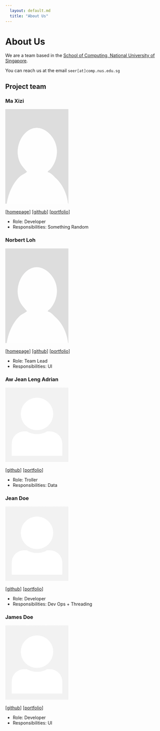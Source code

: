 ```yaml
---
  layout: default.md
  title: "About Us"
---
```


# About Us

We are a team based in the [School of Computing, National University of Singapore](http://www.comp.nus.edu.sg).

You can reach us at the email `seer[at]comp.nus.edu.sg`

## Project team

### Ma Xizi

<img src="images/maxizi.png" width="200px">

[[homepage](http://www.comp.nus.edu.sg/~damithch)]
[[github](https://github.com/Ma-Xizi)]
[[portfolio](team/Ma-Xizi.md)]

* Role: Developer
* Responsibilities: Something Random

### Norbert Loh

<img src="images/norbertloh.png" width="200px">

[[homepage](http://www.comp.nus.edu.sg/~damithch)]
[[github](https://github.com/norbertloh)]
[[portfolio](team/johndoe.md)]

* Role: Team Lead
* Responsibilities: UI

### Aw Jean Leng Adrian

<img src="images/johndoe.png" width="200px">

[[github](https://github.com/Chronoxy)]
[[portfolio](team/johndoe.md)]

* Role: Troller
* Responsibilities: Data

### Jean Doe

<img src="images/johndoe.png" width="200px">

[[github](http://github.com/johndoe)]
[[portfolio](team/johndoe.md)]

* Role: Developer
* Responsibilities: Dev Ops + Threading

### James Doe

<img src="images/johndoe.png" width="200px">

[[github](http://github.com/johndoe)]
[[portfolio](team/johndoe.md)]

* Role: Developer
* Responsibilities: UI
